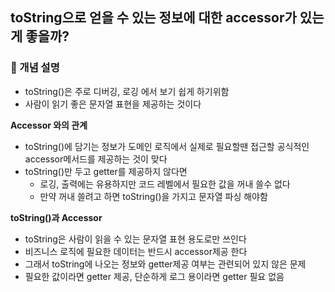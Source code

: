 ##  toString으로 얻을 수 있는 정보에 대한 accessor가 있는게 좋을까?

### 🧠 개념 설명
- toString()은 주로 디버깅, 로깅 에서 보기 쉽게 하기위함
- 사람이 읽기 좋은 문자열 표현을 제공하는 것이다 

**Accessor 와의 관계**
- toString()에 담기는 정보가 도메인 로직에서 실제로 필요할땐 접근할 공식적인 accessor메서드를 제공하는 것이 맞다
- toString()만 두고 getter를 제공하지 않다면
  - 로깅, 출력에는 유용하지만 코드 레벨에서 필요한 값을 꺼내 쓸수 없다
  - 만약 꺼내 쓸려고 하면 toString()을 가지고 문자열 파싱 해야함
 
**toString()과 Accessor**
- toString은 사람이 읽을 수 있는 문자열 표현 용도로만 쓰인다
- 비즈니스 로직에 필요한 데이터는 반드시 accessor제공 한다
- 그래서 toString에 나오는 정보와 getter제공 여부는 관련되어 있지 않은 문제
- 필요한 값이라면 getter 제공, 단순하게 로그 용이라면 getter 필요 없음
